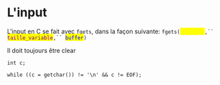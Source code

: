 # L'input

L'input en C se fait avec `fgets`, dans la façon suivante: `fgets(`<mark style="color:yellow;">`variable`</mark>`,`` `<mark style="color:purple;">`taille_variable`</mark>`,`` `<mark style="color:blue;">`buffer`</mark>`)`&#x20;

Il doit toujours être clear

`int c;`

`while ((c = getchar()) != '\n' && c != EOF);`

